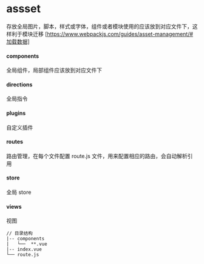# assset
存放全局图片，脚本，样式或字体，组件或者模块使用的应该放到对应文件下，这样利于模块迁移
[https://www.webpackjs.com/guides/asset-management/#加载数据]

#### components
全局组件，局部组件应该放到对应文件下

#### directions
全局指令

#### plugins
自定义插件

#### routes
路由管理，在每个文件配置 route.js 文件，用来配置相应的路由，会自动解析引用

#### store
全局 store

#### views
视图
```
// 目录结构
|-- components
|   └──  **.vue
|-- index.vue
└── route.js
```